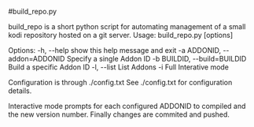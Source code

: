 #build_repo.py

build_repo is a short python script for automating management of a small kodi repository hosted on a git server.
Usage: build_repo.py [options]

Options:
  -h, --help            show this help message and exit
  -a ADDONID, --addon=ADDONID
                        Specify a single Addon ID
  -b BUILDID, --build=BUILDID
                        Build a specific Addon ID
  -l, --list            List Addons
  -i                    Full Interative mode

Configuration is through ./config.txt
See ./config.txt for configuration details.

Interactive mode prompts for each configured ADDONID to compiled and the new version number.
Finally changes are commited and pushed.
